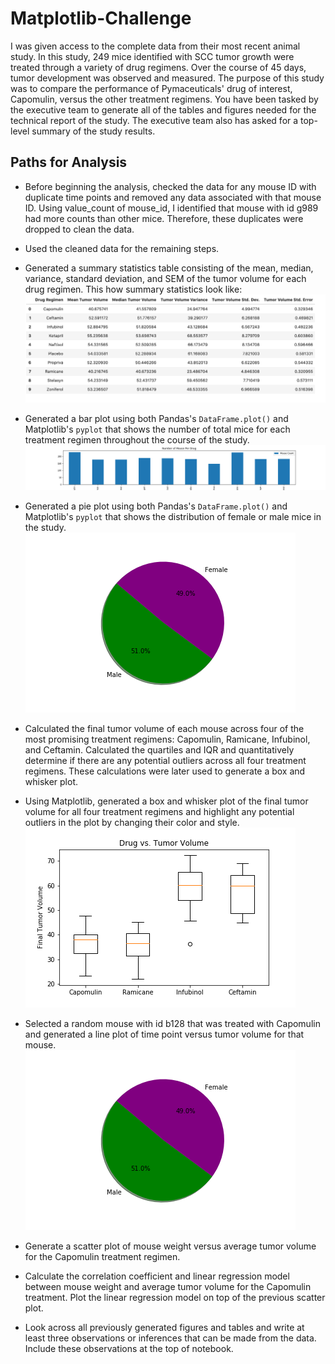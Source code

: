 # Matplotlib-Challenge
I was given access to the complete data from their most recent animal study. In this study, 249 mice identified with SCC tumor growth were treated through a variety of drug regimens. Over the course of 45 days, tumor development was observed and measured. The purpose of this study was to compare the performance of Pymaceuticals' drug of interest, Capomulin, versus the other treatment regimens. You have been tasked by the executive team to generate all of the tables and figures needed for the technical report of the study. The executive team also has asked for a top-level summary of the study results.

## Paths for Analysis


* Before beginning the analysis, checked the data for any mouse ID with duplicate time points and removed any data associated with that mouse ID.
Using value_count of mouse_id, I identified that mouse with id g989 had more counts than other mice. Therefore, these duplicates were dropped to clean the data.

* Used the cleaned data for the remaining steps.

* Generated a summary statistics table consisting of the mean, median, variance, standard deviation, and SEM of the tumor volume for each drug regimen.
This how summary statistics look like:
![image1](Images/Stats.png)

* Generated a bar plot using both Pandas's `DataFrame.plot()` and Matplotlib's `pyplot` that shows  the number of total mice for each treatment regimen throughout the course of the study.
![image2](Images/Bar_Chart1.png)

* Generated a pie plot using both Pandas's `DataFrame.plot()` and Matplotlib's `pyplot` that shows the distribution of female or male mice in the study.
![image3](Images/PieChart.png)

* Calculated the final tumor volume of each mouse across four of the most promising treatment regimens: Capomulin, Ramicane, Infubinol, and Ceftamin. Calculated the quartiles and IQR and quantitatively determine if there are any potential outliers across all four treatment regimens. These calculations were later used to generate a box and whisker plot.

* Using Matplotlib, generated a box and whisker plot of the final tumor volume for all four treatment regimens and highlight any potential outliers in the plot by changing their color and style.
![image4](Images/BoxPlot.png)


* Selected a random mouse with id b128 that was treated with Capomulin and generated a line plot of time point versus tumor volume for that mouse.
![image5](Images/PieChart.png)


* Generate a scatter plot of mouse weight versus average tumor volume for the Capomulin treatment regimen.

* Calculate the correlation coefficient and linear regression model between mouse weight and average tumor volume for the Capomulin treatment. Plot the linear regression model on top of the previous scatter plot.

* Look across all previously generated figures and tables and write at least three observations or inferences that can be made from the data. Include these observations at the top of notebook.
